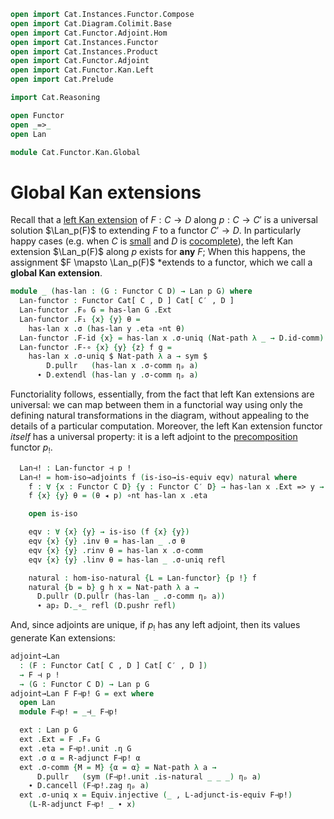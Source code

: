 ```agda
open import Cat.Instances.Functor.Compose
open import Cat.Diagram.Colimit.Base
open import Cat.Functor.Adjoint.Hom
open import Cat.Instances.Functor
open import Cat.Instances.Product
open import Cat.Functor.Adjoint
open import Cat.Functor.Kan.Left
open import Cat.Prelude

import Cat.Reasoning

open Functor
open _=>_
open Lan

module Cat.Functor.Kan.Global
```

<!--
```agda
  {o ℓ o′ ℓ′ o′′ ℓ′′}
  {C : Precategory o ℓ}
  {C′ : Precategory o′ ℓ′}
  {D : Precategory o′′ ℓ′′}
  (p : Functor C C′)
  where
```
-->

# Global Kan extensions

Recall that a [left Kan extension] of $F : C \to D$ along $p : C \to C'$
is a universal solution $\Lan_p(F)$ to extending $F$ to a functor $C'
\to D$. In particularly happy cases (e.g. when $C$ is [small] and $D$ is
[cocomplete]), the left Kan extension $\Lan_p(F)$ along $p$ exists for
**any** $F$; When this happens, the assignment $F \mapsto \Lan_p(F)$
*extends to a functor, which we call a **global Kan extension**.

[left Kan extension]: Cat.Functor.Kan.html
[small]: 1Lab.intro.html#universes-and-size-issues
[cocomplete]: Cat.Diagram.Colimit.Base.html#cocompleteness

<!--
```agda
private
  module D = Cat.Reasoning D
  module C = Cat.Reasoning C
  module C′ = Cat.Reasoning C′
```
-->

```agda
module _ (has-lan : (G : Functor C D) → Lan p G) where
  Lan-functor : Functor Cat[ C , D ] Cat[ C′ , D ]
  Lan-functor .F₀ G = has-lan G .Ext
  Lan-functor .F₁ {x} {y} θ =
    has-lan x .σ (has-lan y .eta ∘nt θ)
  Lan-functor .F-id {x} = has-lan x .σ-uniq (Nat-path λ _ → D.id-comm)
  Lan-functor .F-∘ {x} {y} {z} f g =
    has-lan x .σ-uniq $ Nat-path λ a → sym $
        D.pullr   (has-lan x .σ-comm ηₚ a)
      ∙ D.extendl (has-lan y .σ-comm ηₚ a)
```

Functoriality follows, essentially, from the fact that left Kan
extensions are universal: we can map between them in a functorial way
using only the defining natural transformations in the diagram, without
appealing to the details of a particular computation. Moreover, the left
Kan extension functor _itself_ has a universal property: it is a left
adjoint to the [precomposition] functor $p_!$.

[precomposition]: Cat.Instances.Functor.Compose.html

```agda
  Lan⊣! : Lan-functor ⊣ p !
  Lan⊣! = hom-iso→adjoints f (is-iso→is-equiv eqv) natural where
    f : ∀ {x : Functor C D} {y : Functor C′ D} → has-lan x .Ext => y → x => y F∘ p
    f {x} {y} θ = (θ ◂ p) ∘nt has-lan x .eta

    open is-iso

    eqv : ∀ {x} {y} → is-iso (f {x} {y})
    eqv {x} {y} .inv θ = has-lan _ .σ θ
    eqv {x} {y} .rinv θ = has-lan x .σ-comm
    eqv {x} {y} .linv θ = has-lan _ .σ-uniq refl

    natural : hom-iso-natural {L = Lan-functor} {p !} f
    natural {b = b} g h x = Nat-path λ a →
      D.pullr (D.pullr (has-lan _ .σ-comm ηₚ a))
      ∙ ap₂ D._∘_ refl (D.pushr refl)
```

And, since adjoints are unique, if $p_!$ has any left adjoint, then its
values generate Kan extensions:

```agda
adjoint→Lan
  : (F : Functor Cat[ C , D ] Cat[ C′ , D ])
  → F ⊣ p !
  → (G : Functor C D) → Lan p G
adjoint→Lan F F⊣p! G = ext where
  open Lan
  module F⊣p! = _⊣_ F⊣p!

  ext : Lan p G
  ext .Ext = F .F₀ G
  ext .eta = F⊣p!.unit .η G
  ext .σ α = R-adjunct F⊣p! α
  ext .σ-comm {M = M} {α = α} = Nat-path λ a →
      D.pullr   (sym (F⊣p!.unit .is-natural _ _ _) ηₚ a)
    ∙ D.cancell (F⊣p!.zag ηₚ a)
  ext .σ-uniq x = Equiv.injective (_ , L-adjunct-is-equiv F⊣p!)
    (L-R-adjunct F⊣p! _ ∙ x)
```
